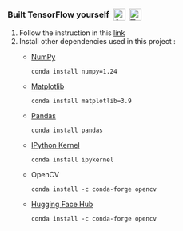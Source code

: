 <h3>
  <div style="display: flex; align-items: center;">
    <span>Built TensorFlow yourself</span>
        <a href="https://www.anaconda.com/">
            <img src="https://skillicons.dev/icons?i=anaconda" alt="Anaconda" style="height: 24px; margin-left: 8px;">
        </a>
        <a href="https://www.tensorflow.org/install/pip">
            <img src="https://skillicons.dev/icons?i=tensorflow" alt="Tensorflow" style="height: 24px; margin-left: 8px;">
        </a>
  </div>
</h3>

<ol>
    <li>Follow the instruction in this <a href="https://github.com/valselt/valseltlibrary/blob/main/FRAMEWORK/tensorflow-cuda.md">link</a></li>
    <li>Install other dependencies used in this project :</li>
        <ul>
          <li>
            <a href="https://github.com/tensorflow/tensorflow/issues/60216#:~:text=Numpy%20was%20pinned%20to%20%3C1.24%20since%20it%20affected%20few%20tests%20on%20Ragged%20Tensors.%20Agree%20that%20we%20should%20fix%20those%20tests%20and%20remove%20the%20upperbound%20in%20future%20releases.">NumPy</a></br>
            <pre><code>conda install numpy=1.24</pre></code>
          </li>
          <li>
            <a href="https://matplotlib.org/devdocs/devel/min_dep_policy.html#:~:text=of%20the%20dependencies.-,Matplotlib,1.23.0,-3.8">Matplotlib</a></br>
            <pre><code>conda install matplotlib=3.9</pre></code>
          </li>
          <li>
            <a href="https://pandas.pydata.org/pandas-docs/version/2.1.3/getting_started/install.html#:~:text=Required%20dependencies">Pandas</a></br>
            <pre><code>conda install pandas</pre></code>
          </li>
          <li>
            <a href="https://ipython.readthedocs.io/en/8.27.0/install/kernel_install.html#:~:text=different%20virtualenvs%20or-,conda%20environments,-%2C%20you%20will%20need">IPython Kernel</a></br>
            <pre><code>conda install ipykernel</pre></code>
          </li>
          <li>
            OpenCV</br>
            <pre><code>conda install -c conda-forge opencv</pre></code>
          </li>
          <li>
            <a href = "https://huggingface.co/docs/huggingface_hub/installation#:~:text=./huggingface_hub/.-,Install%20with%20conda,-If%20you%20are">Hugging Face Hub</a></br>
            <pre><code>conda install -c conda-forge opencv</pre></code>
          </li>
        </ul>
</ol>